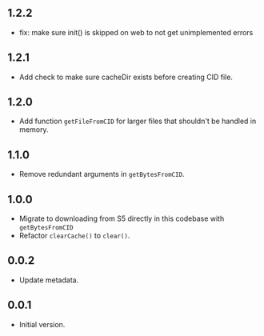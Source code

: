 ## 1.2.2

- fix: make sure init() is skipped on web to not get unimplemented errors

## 1.2.1

- Add check to make sure cacheDir exists before creating CID file.

## 1.2.0

- Add function `getFileFromCID` for larger files that shouldn't be handled in memory.

## 1.1.0

- Remove redundant arguments in `getBytesFromCID`.

## 1.0.0

- Migrate to downloading from S5 directly in this codebase with `getBytesFromCID`
- Refactor `clearCache()` to `clear()`.

## 0.0.2

- Update metadata.

## 0.0.1

- Initial version.
